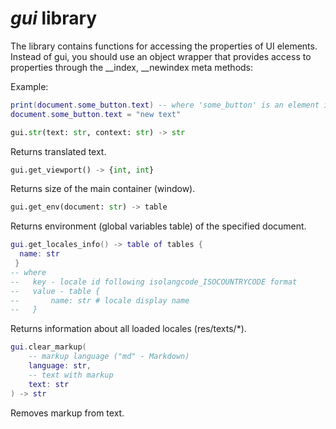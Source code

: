 # *gui* library

The library contains functions for accessing the properties of UI elements. Instead of gui, you should use an object wrapper that provides access to properties through the __index, __newindex meta methods:

Example:

```lua
print(document.some_button.text) -- where 'some_button' is an element id
document.some_button.text = "new text"
```

```python
gui.str(text: str, context: str) -> str
```

Returns translated text.

```python
gui.get_viewport() -> {int, int}
```

Returns size of the main container (window).

```python
gui.get_env(document: str) -> table
```

Returns environment (global variables table) of the specified document.

```lua
gui.get_locales_info() -> table of tables {
  name: str
 }
-- where
--   key - locale id following isolangcode_ISOCOUNTRYCODE format
--   value - table {
--       name: str # locale display name
--   }
```

Returns information about all loaded locales (res/texts/\*).

```lua
gui.clear_markup(
    -- markup language ("md" - Markdown)
    language: str,
    -- text with markup
    text: str
) -> str
```

Removes markup from text.
